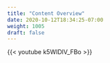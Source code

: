 ```yaml
---
title: "Content Overview"
date: 2020-10-12T18:34:25-07:00
weight: 1005
draft: false
---
```

{{< youtube k5WIDlV_FBo >}}
